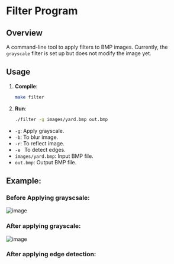 # Filter Program

## Overview
A command-line tool to apply filters to BMP images. Currently, the `grayscale` filter is set up but does not modify the image yet.

## Usage

1. **Compile**:
   ```bash
   make filter
2. **Run**:
   ```bash
   ./filter -g images/yard.bmp out.bmp
- `-g`: Apply grayscale.
- `-b`: To blur image.
- `-r`: To reflect image.
- `-e ` To detect edges.
- `images/yard.bmp`: Input BMP file.
- `out.bmp`: Output BMP file.

## Example:
### Before Applying grayscsale:
![image](https://github.com/user-attachments/assets/ee3b931f-8786-4e2b-8bf0-d9a6ce7a75c0)
### After applying grayscale:
![image](https://github.com/user-attachments/assets/96c12bdc-25b0-4704-8b99-859edabfec8c)
### After applying edge detection:
